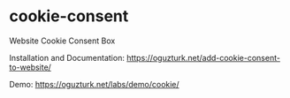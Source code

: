 # cookie-consent
Website Cookie Consent Box

Installation and Documentation:
https://oguzturk.net/add-cookie-consent-to-website/

Demo:
https://oguzturk.net/labs/demo/cookie/
